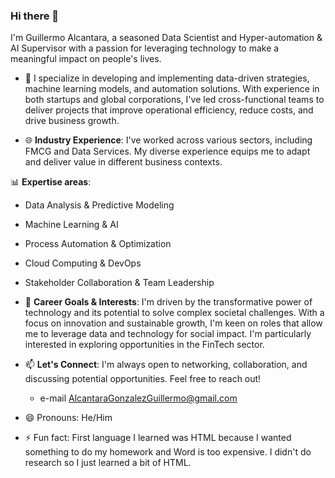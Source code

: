 ### Hi there 👋

I'm Guillermo Alcantara, a seasoned Data Scientist and Hyper-automation & AI Supervisor with a passion for leveraging technology to make a meaningful impact on people's lives.

- 👀 I specialize in developing and implementing data-driven strategies, machine learning models, and automation solutions. With experience in both startups and global corporations, I've led cross-functional teams to deliver projects that improve operational efficiency, reduce costs, and drive business growth.

- 🌐 **Industry Experience**: I've worked across various sectors, including FMCG and Data Services. My diverse experience equips me to adapt and deliver value in different business contexts.

📊 **Expertise areas**:
  - Data Analysis & Predictive Modeling
  - Machine Learning & AI
  - Process Automation & Optimization
  - Cloud Computing & DevOps
  - Stakeholder Collaboration & Team Leadership

- 🎯 **Career Goals & Interests**: I'm driven by the transformative power of technology and its potential to solve complex societal challenges. With a focus on innovation and sustainable growth, I'm keen on roles that allow me to leverage data and technology for social impact. I'm particularly interested in exploring opportunities in the FinTech sector.

- 📫 **Let's Connect**: I'm always open to networking, collaboration, and discussing potential opportunities. Feel free to reach out!
    - e-mail     AlcantaraGonzalezGuillermo@gmail.com
- 😄 Pronouns: He/Him
- ⚡ Fun fact: First language I learned was HTML because I wanted something to do my homework and Word is too expensive. I didn't do research so I just learned a bit of HTML.
